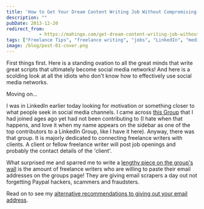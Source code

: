 ```yaml
---
title: 'How to Get Your Dream Content Writing Job Without Compromising Your Privacy'
description: ""
pubDate: 2013-12-20
redirect_from:
            - https://mahinge.com/get-dream-content-writing-job-without-compromising-privacy/
tags: ["Freelance Tips", "freelance writing", "jobs", "LinkedIn", "media"]
image: /blog/post-01-cover.png
---
```

First things first. Here is a standing ovation to all the great minds that write great scripts that ultimately become social media networks! And here is a scolding look at all the idiots who don't know how to effectively use social media networks.

Moving on...

I was in LinkedIn earlier today looking for motivation or something closer to what people seek in social media channels. I came across [this Group](http://www.linkedin.com/groupItem "LinkedIn") that I had joined ages ago yet had not been contributing to (I hate when that happens, and love it when my name appears on the sidebar as one of the top contributors to a LinkedIn Group, like I have it here). Anyway, there was that group. It is majorly dedicated to connecting freelance writers with clients. A client or fellow freelance writer will post job openings and probably the contact details of the 'client'.

What surprised me and sparred me to write a [lengthy piece on the group's wall](http://www.linkedin.com/groupItem "LinkedIn") is the amount of freelance writers who are willing to paste their email addresses on the groups page! They are giving email scrapers a day out not forgetting Paypal hackers, scammers and fraudsters.

Read on to see my [alternative recommendations to giving out your email address](http://www.linkedin.com/groupItem).
